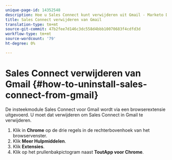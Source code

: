 ```yaml
---
unique-page-id: 14352548
description: Hoe u Sales Connect kunt verwijderen uit Gmail - Marketo Docs - Productdocumentatie
title: Sales Connect verwijderen van Gmail
translation-type: tm+mt
source-git-commit: 47b2fee7d146c3dc558d4bbb10070683f4cdfd3d
workflow-type: tm+mt
source-wordcount: '79'
ht-degree: 0%

---
```



# Sales Connect verwijderen van Gmail {#how-to-uninstall-sales-connect-from-gmail}

De insteekmodule Sales Connect voor Gmail wordt via een browserextensie uitgevoerd. U moet dat verwijderen om Sales Connect in Gmail te verwijderen.

1. Klik in **Chrome** op de drie regels in de rechterbovenhoek van het browservenster.
1. Klik **Meer Hulpmiddelen**.
1. Klik **Extensies**.
1. Klik op het prullenbakpictogram naast **ToutApp voor Chrome**.

